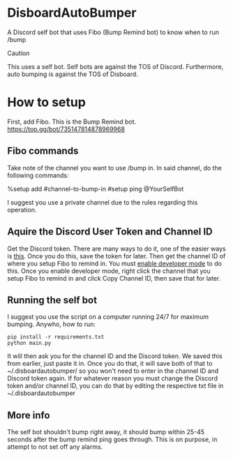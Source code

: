 # DisboardAutoBumper
A Discord self bot that uses Fibo (Bump Remind bot) to know when to run /bump

> [!CAUTION]
> This uses a self bot. Self bots are against the TOS of Discord. Furthermore, auto bumping is against the TOS of Disboard.

# How to setup
First, add Fibo. This is the Bump Remind bot. https://top.gg/bot/735147814878969968
## Fibo commands
Take note of the channel you want to use /bump in. In said channel, do the following commands:

%setup add #channel-to-bump-in
#setup ping @YourSelfBot

I suggest you use a private channel due to the rules regarding this operation.

## Aquire the Discord User Token and Channel ID
Get the Discord token. There are many ways to do it, one of the easier ways is [this](https://www.geeksforgeeks.org/how-to-get-discord-token/). Once you do this, save the token for later.
Then get the channel ID of where you setup Fibo to remind in. You must [enable developer mode](https://www.howtogeek.com/714348/how-to-enable-or-disable-developer-mode-on-discord/) to do this. Once you enable developer mode, right click the channel that you setup Fibo to remind in and click Copy Channel ID, then save that for later.

## Running the self bot
I suggest you use the script on a computer running 24/7 for maximum bumping. Anywho, how to run:
```
pip install -r requirements.txt
python main.py
```
It will then ask you for the channel ID and the Discord token. We saved this from earlier, just paste it in. Once you do that, it will save both of that to ~/.disboardautobumper/ so you won't need to enter in the channel ID and Discord token again. If for whatever reason you must change the Discord token and/or channel ID, you can do that by editing the respective txt file in ~/.disboardautobumper

## More info
The self bot shouldn't bump right away, it should bump within 25-45 seconds after the bump remind ping goes through. This is on purpose, in attempt to not set off any alarms.
